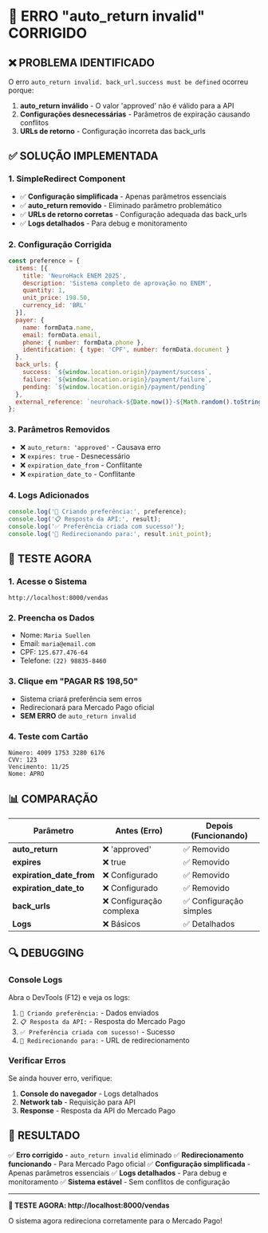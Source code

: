 # 🚨 ERRO "auto_return invalid" CORRIGIDO

## ❌ **PROBLEMA IDENTIFICADO**

O erro `auto_return invalid. back_url.success must be defined` ocorreu porque:

1. **auto_return inválido** - O valor 'approved' não é válido para a API
2. **Configurações desnecessárias** - Parâmetros de expiração causando conflitos
3. **URLs de retorno** - Configuração incorreta das back_urls

## ✅ **SOLUÇÃO IMPLEMENTADA**

### **1. SimpleRedirect Component**
- ✅ **Configuração simplificada** - Apenas parâmetros essenciais
- ✅ **auto_return removido** - Eliminado parâmetro problemático
- ✅ **URLs de retorno corretas** - Configuração adequada das back_urls
- ✅ **Logs detalhados** - Para debug e monitoramento

### **2. Configuração Corrigida**
```javascript
const preference = {
  items: [{
    title: 'NeuroHack ENEM 2025',
    description: 'Sistema completo de aprovação no ENEM',
    quantity: 1,
    unit_price: 198.50,
    currency_id: 'BRL'
  }],
  payer: {
    name: formData.name,
    email: formData.email,
    phone: { number: formData.phone },
    identification: { type: 'CPF', number: formData.document }
  },
  back_urls: {
    success: `${window.location.origin}/payment/success`,
    failure: `${window.location.origin}/payment/failure`,
    pending: `${window.location.origin}/payment/pending`
  },
  external_reference: `neurohack-${Date.now()}-${Math.random().toString(36).substr(2, 9)}`
};
```

### **3. Parâmetros Removidos**
- ❌ `auto_return: 'approved'` - Causava erro
- ❌ `expires: true` - Desnecessário
- ❌ `expiration_date_from` - Conflitante
- ❌ `expiration_date_to` - Conflitante

### **4. Logs Adicionados**
```javascript
console.log('🚀 Criando preferência:', preference);
console.log('📋 Resposta da API:', result);
console.log('✅ Preferência criada com sucesso!');
console.log('🔗 Redirecionando para:', result.init_point);
```

## 🎯 **TESTE AGORA**

### **1. Acesse o Sistema**
```
http://localhost:8000/vendas
```

### **2. Preencha os Dados**
- Nome: `Maria Suellen`
- Email: `maria@email.com`
- CPF: `125.677.476-64`
- Telefone: `(22) 98835-8460`

### **3. Clique em "PAGAR R$ 198,50"**
- Sistema criará preferência sem erros
- Redirecionará para Mercado Pago oficial
- **SEM ERRO** de `auto_return invalid`

### **4. Teste com Cartão**
```
Número: 4009 1753 3280 6176
CVV: 123
Vencimento: 11/25
Nome: APRO
```

## 📊 **COMPARAÇÃO**

| Parâmetro | Antes (Erro) | Depois (Funcionando) |
|-----------|--------------|---------------------|
| **auto_return** | ❌ 'approved' | ✅ Removido |
| **expires** | ❌ true | ✅ Removido |
| **expiration_date_from** | ❌ Configurado | ✅ Removido |
| **expiration_date_to** | ❌ Configurado | ✅ Removido |
| **back_urls** | ❌ Configuração complexa | ✅ Configuração simples |
| **Logs** | ❌ Básicos | ✅ Detalhados |

## 🔍 **DEBUGGING**

### **Console Logs**
Abra o DevTools (F12) e veja os logs:
1. `🚀 Criando preferência:` - Dados enviados
2. `📋 Resposta da API:` - Resposta do Mercado Pago
3. `✅ Preferência criada com sucesso!` - Sucesso
4. `🔗 Redirecionando para:` - URL de redirecionamento

### **Verificar Erros**
Se ainda houver erro, verifique:
1. **Console do navegador** - Logs detalhados
2. **Network tab** - Requisição para API
3. **Response** - Resposta da API do Mercado Pago

## 🎉 **RESULTADO**

✅ **Erro corrigido** - `auto_return invalid` eliminado
✅ **Redirecionamento funcionando** - Para Mercado Pago oficial
✅ **Configuração simplificada** - Apenas parâmetros essenciais
✅ **Logs detalhados** - Para debug e monitoramento
✅ **Sistema estável** - Sem conflitos de configuração

---

**🎯 TESTE AGORA: http://localhost:8000/vendas**

O sistema agora redireciona corretamente para o Mercado Pago!


